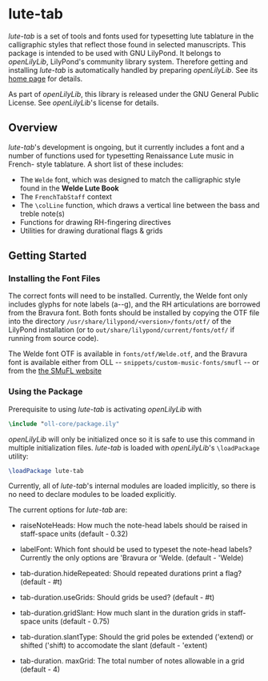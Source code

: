 # lute-tab

*lute-tab* is a set of tools and fonts used for typesetting lute tablature
in the calligraphic styles that reflect those found in selected manuscripts.
This package is intended to be used with GNU LilyPond.
It belongs to *openLilyLib*, LilyPond's community library system.
Therefore getting and installing *lute-tab* is automatically handled by
preparing *openLilyLib*.
See its [home page](https://github.com/openlilylib/openlilylib) for details.

As part of *openLilyLib*, this library is released under the
GNU General Public License. See *openLilyLib*'s license for details.

## Overview

*lute-tab*'s development is ongoing, but it currently includes a font and
a number of functions used for typesetting Renaissance Lute music in French-
style tablature. A short list of these includes:

* The `Welde` font, which was designed to match the calligraphic style found
  in the __Welde Lute Book__
* The `FrenchTabStaff` context
* The `\colLine` function, which draws a vertical line between the bass and
  treble note(s)
* Functions for drawing RH-fingering directives
* Utilities for drawing durational flags & grids

## Getting Started

### Installing the Font Files

The correct fonts will need to be installed. Currently, the Welde font only 
includes glyphs for note labels (a--g), and the RH articulations are borrowed
from the Bravura font. Both fonts should be installed by copying the OTF file
into the directory `/usr/share/lilypond/<version>/fonts/otf/` of the LilyPond
installation (or to `out/share/lilypond/current/fonts/otf/` if running from
source code).

The Welde font OTF is available in `fonts/otf/Welde.otf`, and the Bravura font
is available either from OLL -- `snippets/custom-music-fonts/smufl` -- or from
the [the SMuFL website](http://www.smufl.org/fonts/)

### Using the Package

Prerequisite to using *lute-tab* is activating *openLilyLib* with

```lilypond
\include "oll-core/package.ily"
```

*openLilyLib* will only be initialized once so it is safe to use this command in 
multiple initialization files. *lute-tab* is loaded with *openLilyLib*'s `\loadPackage` utility:

```lilypond
\loadPackage lute-tab
```

Currently, all of *lute-tab*'s internal modules are loaded implicitly, so
there is no need to declare modules to be loaded explicitly.

The current options for *lute-tab* are:

* raiseNoteHeads: How much the note-head labels should be raised in staff-space units
  (default - 0.32)
* labelFont: Which font should be used to typeset the note-head labels? Currently the
  only options are 'Bravura or 'Welde. 
  (default - 'Welde)

* tab-duration.hideRepeated: Should repeated durations print a flag?
  (default - #t)
* tab-duration.useGrids: Should grids be used?
  (default - #t)
* tab-duration.gridSlant: How much slant in the duration grids in staff-space units
  (default - 0.75)
* tab-duration.slantType: Should the grid poles be extended ('extend) or shifted
  ('shift) to accomodate the slant
  (default - 'extent)
* tab-duration. maxGrid: The total number of notes allowable in a grid
  (default - 4)
